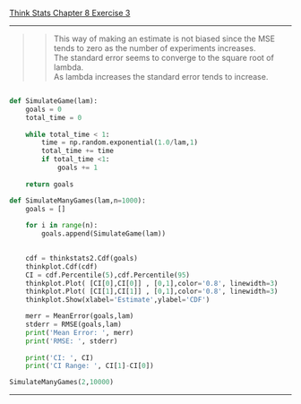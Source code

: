 [Think Stats Chapter 8 Exercise 3](http://greenteapress.com/thinkstats2/html/thinkstats2009.html#toc77)

---

>> This way of making an estimate is not biased since the MSE  
tends to zero as the number of experiments increases.  
The standard error seems to converge to the square root of  
lambda.  
As lambda increases the standard error tends to increase.

``` Python

def SimulateGame(lam):
    goals = 0
    total_time = 0
    
    while total_time < 1:
        time = np.random.exponential(1.0/lam,1)
        total_time += time
        if total_time <1:
            goals += 1
    
    return goals

def SimulateManyGames(lam,n=1000):
    goals = []
    
    for i in range(n):
        goals.append(SimulateGame(lam))
    

    cdf = thinkstats2.Cdf(goals)
    thinkplot.Cdf(cdf)
    CI = cdf.Percentile(5),cdf.Percentile(95)
    thinkplot.Plot( [CI[0],CI[0]] , [0,1],color='0.8', linewidth=3)
    thinkplot.Plot( [CI[1],CI[1]] , [0,1],color='0.8', linewidth=3)
    thinkplot.Show(xlabel='Estimate',ylabel='CDF')

    merr = MeanError(goals,lam)
    stderr = RMSE(goals,lam)
    print('Mean Error: ', merr)
    print('RMSE: ', stderr)
    
    print('CI: ', CI)
    print('CI Range: ', CI[1]-CI[0])

SimulateManyGames(2,10000)

```

---
